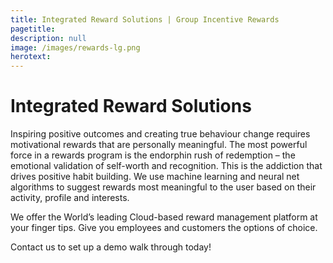 ```yaml
---
title: Integrated Reward Solutions | Group Incentive Rewards
pagetitle: 
description: null
image: /images/rewards-lg.png
herotext:
---
```


# Integrated Reward Solutions

Inspiring positive outcomes and creating true behaviour change requires motivational rewards that are personally meaningful. The most powerful force in a rewards program is the endorphin rush of redemption – the emotional validation of self-worth and recognition. This is the addiction that drives positive habit building. We use machine learning and neural net algorithms to suggest rewards most meaningful to the user based on their activity, profile and interests. 

We offer the World’s leading Cloud-based reward management platform at your finger tips.  Give you employees and customers the options of choice.  

Contact us to set up a demo walk through today!